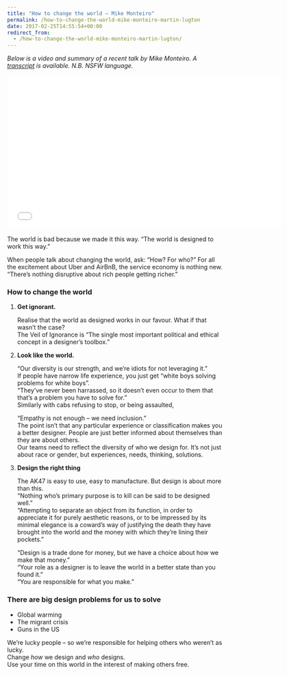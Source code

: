 ```yaml
---
title: "How to change the world – Mike Monteiro"
permalink: /how-to-change-the-world-mike-monteiro-martin-lugton
date: 2017-02-25T14:55:54+00:00
redirect_from:
  - /how-to-change-the-world-mike-monteiro-martin-lugton/
---
```


*Below is a video and summary of a recent talk by Mike Monteiro. A [transcript](https://beyondtellerrand.com/events/berlin-2016/speakers/mike-monteiro) is available. N.B. NSFW language.*

<iframe title="Let Us Now Praise Ordinary People &amp;ndash; Mike Monteiro &amp;ndash; btconfBER2016" src="How%20to%20change%20the%20world%20%E2%80%93%20Mike%20Monteiro%20%E2%80%93%20Martin%20Lugton_files/190834270.htm" width="640" height="360" frameborder="0" allow="autoplay; fullscreen" allowfullscreen=""></iframe>

The world is bad because we made it this way. “The world is designed to work this way.”

When people talk about changing the world, ask: “How? For who?”
For all the excitement about Uber and AirBnB, the service economy is 
nothing new. “There’s nothing disruptive about rich people getting 
richer.”

### How to change the world

1.  **Get ignorant.**

    Realise that the world as designed works in our favour. What if that wasn’t the case?<br>
    The Veil of Ignorance is “The single most important political and ethical concept in a designer’s toolbox.”

2.  **Look like the world.**

    “Our diversity is our strength, and we’re idiots for not leveraging it.”<br>
    If people have narrow life experience, you just get “white boys solving problems for white boys”.<br>
    “They’ve never been harrassed, so it doesn’t even occur to them that that’s a problem you have to solve for.”<br>
    Similarly with cabs refusing to stop, or being assaulted,

    “Empathy is not enough – we need inclusion.”<br>
    The point isn’t that any particular experience or classification makes 
    you a better designer. People are just better informed about themselves 
    than they are about others.<br>
    Our teams need to reflect the diversity of who we design for. It’s not 
    just about race or gender, but experiences, needs, thinking, solutions.

3.  **Design the right thing**

    The AK47 is easy to use, easy to manufacture. But design is about more than this.<br>
    “Nothing who’s primary purpose is to kill can be said to be designed well.”<br>
    “Attempting to separate an object from its function, in order to 
    appreciate it for purely aesthetic reasons, or to be impressed by its 
    minimal elegance is a coward’s way of justifying the death they have 
    brought into the world and the money with which they’re lining their 
    pockets.”

    “Design is a trade done for money, but we have a choice about how we make that money.”<br>
    “Your role as a designer is to leave the world in a better state than you found it.”<br>
    “You are responsible for what you make.”

### There are big design problems for us to solve

* Global warming
* The migrant crisis
* Guns in the US

We’re lucky people – so we’re responsible for helping others who weren’t as lucky.<br>
Change *how* we design and *who* designs.<br>
Use your time on this world in the interest of making others free.